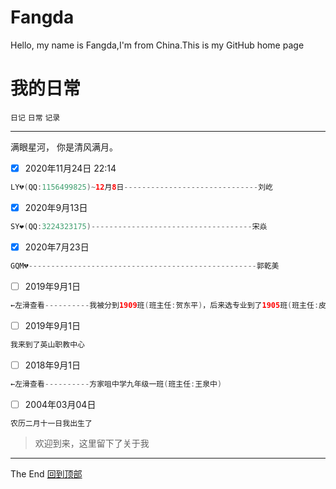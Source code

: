 # Fangda
Hello, my name is Fangda,I'm from China.This is my GitHub home page

# 我的日常
`日记` `日常` `记录`<br>
***
满眼星河， 你是清风满月。
- [x] 2020年11月24日 22:14<br>
```java
LY💔(QQ:1156499825)~12月8日------------------------------刘屹
```
- [x] 2020年9月13日<br>
```java
SY❤️(QQ:3224323175)------------------------------------宋焱
```
- [x] 2020年7月23日<br>
```java
GQM💔---------------------------------------------------郭乾美
```
- [ ] 2019年9月1日<br>
```java
←左滑查看----------我被分到1909班(班主任:贺东平)，后来选专业到了1905班(班主任:皮玲)，最后在1901班(班主任:郝进)
```
- [ ] 2019年9月1日<br>
```java
我来到了英山职教中心
```
- [ ] 2018年9月1日<br>
```java
←左滑查看----------方家咀中学九年级一班(班主任:王泉中)
```
- [ ] 2004年03月04日<br>
```java
农历二月十一日我出生了
```
>欢迎到来，这里留下了关于我
***
The End   [回到顶部](#readme)
